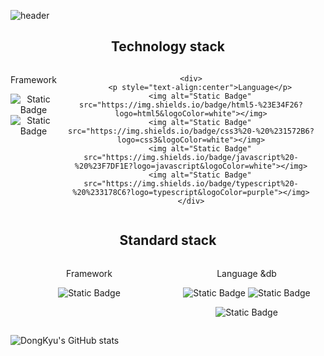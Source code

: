 ![header](https://capsule-render.vercel.app/api?type=shark&color=_hexcode&height=300&section=header&text=Welecome!&fontSize=70&fontColor=b21848)
<h2 style="text-align:center">Technology stack</h2>

<div style="display:flex;text-align:center">
    <div style="flex:1">
        <p style="text-align:center">Framework</p>
        <img alt="Static Badge" src="https://img.shields.io/badge/react%20-%20%2361DAFB?logo=react&logoColor=white"></img>
        <img alt="Static Badge" src="https://img.shields.io/badge/react%20native%20-%20%23B7178C?logo=react&logoColor=white"></img>
    </div>
   
    <div>
        <p style="text-align:center">Language</p>
        <img alt="Static Badge" src="https://img.shields.io/badge/html5-%23E34F26?logo=html5&logoColor=white"></img>
        <img alt="Static Badge" src="https://img.shields.io/badge/css3%20-%20%231572B6?logo=css3&logoColor=white"></img>
        <img alt="Static Badge" src="https://img.shields.io/badge/javascript%20-%20%23F7DF1E?logo=javascript&logoColor=white"></img>
        <img alt="Static Badge" src="https://img.shields.io/badge/typescript%20-%20%233178C6?logo=typescript&logoColor=purple"></img>
    </div>
</div>


<h2 style="text-align:center">Standard stack</h2>
<div  style="display:flex;text-align:center">
    <div style="flex:1">
        <p style="text-align:center">Framework</p>
<div>
<img alt="Static Badge" src="https://img.shields.io/badge/springboot%20-%236DB33F?logo=springboot&logoColor=white"></img>

</div>
</div>
<div style="flex:1;;justify-content:center;align-items:center">
<p style="text-align:center">Language &db</p>

<img alt="Static Badge" src="https://img.shields.io/badge/c-%23A8B9CC?logo=c&logoColor=white"></img>
<img alt="Static Badge" src="https://img.shields.io/badge/java%20-%236DB33F?logo=java&logoColor=white"></img>

<img alt="Static Badge" src="https://img.shields.io/badge/mysql%20-%20%234479A1?logo=mysql&logoColor=white"></img>

</div>
</div>


![DongKyu's GitHub stats](https://github-readme-stats.vercel.app/api?username=ldkstellar&theme=dark&show_icons=true)
